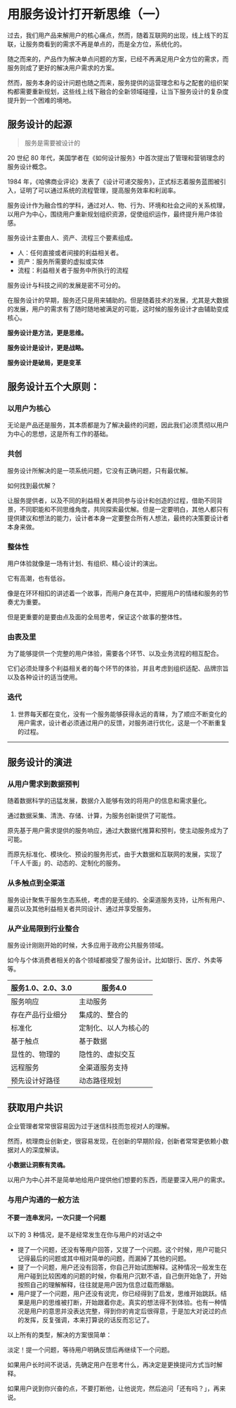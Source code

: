 # 用服务设计打开新思维（一）

过去，我们用产品来解用户的核心痛点，然而，随着互联网的出现，线上线下的互联，让服务商看到的需求不再是单点的，而是全方位，系统化的。

随之而来的，产品作为解决单点问题的方案，已经不再满足用户全方位的需求，而服务则成了更好的解决用户需求的方案。

然而，服务本身的设计问题也随之而来，服务提供的运营理念和与之配套的组织架构都需要重新规划，这些线上线下融合的全新领域碰撞，让当下服务设计的复杂度提升到一个困难的境地。

## 服务设计的起源

> 服务是需要被设计的

20 世纪 80 年代，美国学者在《如何设计服务》中首次提出了管理和营销理念的服务设计概念。

1984 年，《哈佛商业评论》发表了《设计可递交服务》，正式标志着服务蓝图被引入，证明了可以通过系统的流程管理，提高服务效率和利润率。

服务设计作为融合性的学科，通过对人、物、行为、环境和社会之间的关系梳理，以用户为中心，围绕用户重新规划组织资源，促使组织运作，最终提升用户体验感。

服务设计主要由人、资产、流程三个要素组成。

- 人：任何直接或者间接的利益相关者。
- 资产：服务所需要的虚拟或实体
- 流程：利益相关者于服务中所执行的流程

服务设计与科技之间的发展是密不可分的。

在服务设计的早期，服务还只是用来辅助的。但是随着技术的发展，尤其是大数据的发展，用户的需求有了随时随地被满足的可能，这时候的服务设计才由辅助变成核心。

**服务设计是方法，更是思维。**

**服务设计是设计，更是战略。**

**服务设计是破局，更是变革**

##  服务设计五个大原则：

### 以用户为核心

无论是产品还是服务，其本质都是为了解决最终的问题，因此我们必须贯彻以用户为中心的思想，这是所有工作的基础。

### 共创

服务设计所解决的是一项系统问题，它没有正确问题，只有最优解。

如何找到最优解？

让服务提供者，以及不同的利益相关者共同参与设计和创造的过程，借助不同背景，不同职能和不同思维角度，共同探索最优解。但是一定要明白，其他人都只有提供建议和想法的能力，设计者本身一定要整合所有人想法，最终的决策要设计者本身来做。

### 整体性

用户体验就像是一场有计划、有组织、精心设计的演出。

它有高潮，也有低谷。

像是在环环相扣的讲述着一个故事，而用户身在其中，把握用户的情绪和服务的节奏尤为重要。

但是更重要的是要由点及面的全局思考，保证这个故事的整体性。

### 由表及里

为了能够提供一个完整的用户体验，需要各个环节、以及业务流程的相互配合。

它们必须处理多个利益相关者的每个环节的体验，并且考虑到组织适配、品牌宗旨以及各种设计的适当使用。

### 迭代



1. 世界每天都在变化，没有一个服务能够获得永远的青睐，为了顺应不断变化的用户需求，设计者必须通过用户的反馈，对服务进行优化，这是一个不断重复的过程。

***
## 服务设计的演进

### 从用户需求到数据预判

随着数据科学的迅猛发展，数据介入能够有效的将用户的信息和需求量化。

通过数据采集、清洗、存储、计算，为服务创新提供了可能性。

原先基于用户需求提供的服务响应，通过大数据代推算和预判，使主动服务成为了可能。

而原先标准化、模块化、预设的服务形式，由于大数据和互联网的发展，实现了「千人千面」的、动态的、定制化的服务。

### 从多触点到全渠道

服务设计聚焦于服务生态系统，考虑的是无缝的、全渠道服务支持，让所有用户、雇员以及其他利益相关者共同设计、通过并享受服务。

### 从产业局限到行业整合

服务设计刚刚开始的时候，大多应用于政府公共服务领域。

如今与个体消费者相关的各个领域都接受了服务设计。比如银行、医疗、外卖等等。

| 服务1.0、2.0、3.0 | 服务4.0              |
| ----------------- | -------------------- |
| 服务响应          | 主动服务             |
| 存在产品行业细分  | 集成的、整合的       |
| 标准化            | 定制化、以人为核心的 |
| 基于触点          | 基于数据             |
| 显性的、物理的    | 隐性的、虚拟交互     |
| 远程服务          | 全渠道服务支持       |
| 预先设计好路径    | 动态路径规划         |

## 获取用户共识

企业管理者常常很容易因为过于迷信科技而忽视对人的理解。

然而，梳理商业创新史，很容易发现，在创新的早期阶段，创新者常常更依赖小数据对人的深度解读。

**小数据让洞察有灵魂。**

以用户为中心并不是简单地给用户提供他们想要的东西，而是要深入用户的需求。

### 与用户沟通的一般方法

#### 不要一连串发问，一次只提一个问题

以下的 3 种情况，是不是经常发生在你与用户的对话之中

- 提了一个问题，还没有等用户回答，又提了一个问题。这个时候，用户可能只记得最后的问题或其中相对简单的问题，而漏掉了其他的问题。
- 提了一个问题，用户还没有回答，你自己开始试图解释。这种情况一般发生在用户碰到比较困难的问题的时候，你看用户沉默不语，自己倒开始急了，开始按照自己的理解解释，往往就是用户因为信息过载而爆脑。
- 用户提了一个问题，用户还没有说完，你已经得到了启发，思维开始跳跃。结果是用户的思维被打断，开始跟着你走。真实的想法得不到体验。也有一种情况是用户的意思并没表达完整，得到你的肯定后很得意，于是加大对说过的点的发挥，反复强调，本来打算说的话反而忘记了。

以上所有的类型，解决的方案很简单：

淡定！提一个问题，等待用户明确反馈后再继续下一个问题。

如果用户长时间不说话，先确定用户在思考什么，再决定是更换提问方式当时解释。

如果用户说到你兴奋的点，不要打断他，让他说完，然后追问「还有吗？」，再来说。

